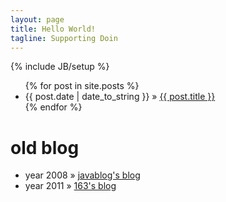 ```yaml
---
layout: page
title: Hello World!
tagline: Supporting Doin
---
```

{% include JB/setup %}

<div id="home">
  <ul class="posts">
    {% for post in site.posts %}
      <li><span>{{ post.date | date_to_string }}</span> &raquo; <a href="{{ post.url }}">{{ post.title }}</a></li>
    {% endfor %}
  </ul>

  <h1>old blog</h1>
  <ul class="posts">
    <li><span>year 2008</span> &raquo; <a href="http://311500.blog.163.com/blog">javablog's blog</a></li>
    <li><span>year 2011</span> &raquo; <a href="http://blog.csdn.net/yczz/article/category/354754/1">163's blog</a></li>
  </ul>
 </div>

